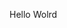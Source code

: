 Hello Wolrd






















































































































































































































































































































































































































